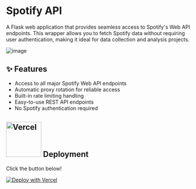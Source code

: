 # Spotify API

A Flask web application that provides seamless access to Spotify's Web API endpoints. This wrapper allows you to fetch Spotify data without requiring user authentication, making it ideal for data collection and analysis projects.

![image](https://github.com/user-attachments/assets/666f1f4b-5210-431d-af7b-927bba4070a2)

## ✨ Features

- Access to all major Spotify Web API endpoints
- Automatic proxy rotation for reliable access
- Built-in rate limiting handling
- Easy-to-use REST API endpoints
- No Spotify authentication required

## <img src="https://vercel.com/vc-ap-vercel-marketing/_next/static/media/vercel-logotype-dark.01246f11.svg" width="96" alt="Vercel"> Deployment

Click the button below!

[![Deploy with Vercel](https://vercel.com/button)](https://vercel.com/new/clone?repository-url=https://github.com/afkarxyz/spotifyapis)
